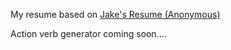 My resume based on [Jake's Resume (Anonymous)](https://www.overleaf.com/latex/templates/jakes-resume-anonymous/cstpnrbkhndn)

Action verb generator coming soon....